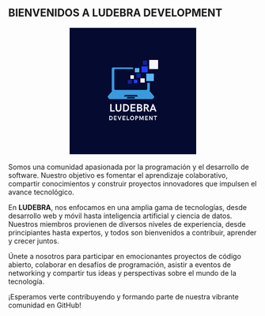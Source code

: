 ## BIENVENIDOS A LUDEBRA DEVELOPMENT

<p align="center">
  <img alt="Files Logo" src="./LUDEBRA LOGO.png" width="256" />
</p>

Somos una comunidad apasionada por la programación y el desarrollo de software. Nuestro objetivo es fomentar el aprendizaje colaborativo, compartir conocimientos y construir proyectos innovadores que impulsen el avance tecnológico.

En **LUDEBRA**, nos enfocamos en una amplia gama de tecnologías, desde desarrollo web y móvil hasta inteligencia artificial y ciencia de datos. Nuestros miembros provienen de diversos niveles de experiencia, desde principiantes hasta expertos, y todos son bienvenidos a contribuir, aprender y crecer juntos.

Únete a nosotros para participar en emocionantes proyectos de código abierto, colaborar en desafíos de programación, asistir a eventos de networking y compartir tus ideas y perspectivas sobre el mundo de la tecnología.

¡Esperamos verte contribuyendo y formando parte de nuestra vibrante comunidad en GitHub!


<!--

**Here are some ideas to get you started:**

🙋‍♀️ A short introduction - what is your organization all about?
🌈 Contribution guidelines - how can the community get involved?
👩‍💻 Useful resources - where can the community find your docs? Is there anything else the community should know?
🍿 Fun facts - what does your team eat for breakfast?
🧙 Remember, you can do mighty things with the power of [Markdown](https://docs.github.com/github/writing-on-github/getting-started-with-writing-and-formatting-on-github/basic-writing-and-formatting-syntax)
-->
